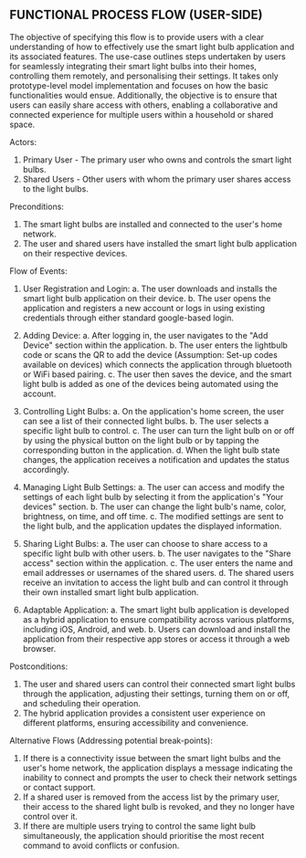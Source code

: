 ## FUNCTIONAL PROCESS FLOW (USER-SIDE)

The objective of specifying this flow is to provide users with a clear understanding of how to effectively use the smart light bulb application and its associated features. The use-case outlines steps undertaken by users for seamlessly integrating their smart light bulbs into their homes, controlling them remotely, and personalising their settings. It takes only prototype-level model implementation and focuses on how the basic functionalities would ensue. Additionally, the objective is to ensure that users can easily share access with others, enabling a collaborative and connected experience for multiple users within a household or shared space.

Actors:

1. Primary User - The primary user who owns and controls the smart light bulbs.
2. Shared Users - Other users with whom the primary user shares access to the light bulbs.

Preconditions:

1. The smart light bulbs are installed and connected to the user's home network.
2. The user and shared users have installed the smart light bulb application on their respective devices.

Flow of Events:

1. User Registration and Login:
   a. The user downloads and installs the smart light bulb application on their device.
   b. The user opens the application and registers a new account or logs in using existing credentials through either standard google-based login.

2. Adding Device:
   a. After logging in, the user navigates to the "Add Device" section within the application.
   b. The user enters the lightbulb code or scans the QR to add the device (Assumption: Set-up codes available on devices) which connects the application through bluetooth or WiFi based pairing.
   c. The user then saves the device, and the smart light bulb is added as one of the devices being automated using the account.

3. Controlling Light Bulbs:
   a. On the application's home screen, the user can see a list of their connected light bulbs.
   b. The user selects a specific light bulb to control.
   c. The user can turn the light bulb on or off by using the physical button on the light bulb or by tapping the corresponding button in the application.
   d. When the light bulb state changes, the application receives a notification and updates the status accordingly.

4. Managing Light Bulb Settings:
   a. The user can access and modify the settings of each light bulb by selecting it from the application's "Your devices" section.
   b. The user can change the light bulb's name, color, brightness, on time, and off time.
   c. The modified settings are sent to the light bulb, and the application updates the displayed information.

5. Sharing Light Bulbs:
   a. The user can choose to share access to a specific light bulb with other users.
   b. The user navigates to the "Share access" section within the application.
   c. The user enters the name and email addresses or usernames of the shared users.
   d. The shared users receive an invitation to access the light bulb and can control it through their own installed smart light bulb application.

6. Adaptable Application:
   a. The smart light bulb application is developed as a hybrid application to ensure compatibility across various platforms, including iOS, Android, and web.
   b. Users can download and install the application from their respective app stores or access it through a web browser.

Postconditions:

1. The user and shared users can control their connected smart light bulbs through the application, adjusting their settings, turning them on or off, and scheduling their operation.
2. The hybrid application provides a consistent user experience on different platforms, ensuring accessibility and convenience.

Alternative Flows (Addressing potential break-points):

1. If there is a connectivity issue between the smart light bulbs and the user's home network, the application displays a message indicating the inability to connect and prompts the user to check their network settings or contact support.
2. If a shared user is removed from the access list by the primary user, their access to the shared light bulb is revoked, and they no longer have control over it.
3. If there are multiple users trying to control the same light bulb simultaneously, the application should prioritise the most recent command to avoid conflicts or confusion.
